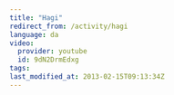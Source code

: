 ```yaml
---
title: "Hagi"
redirect_from: /activity/hagi
language: da
video:
  provider: youtube
  id: 9dN2DrmEdxg
tags:
last_modified_at: 2013-02-15T09:13:34Z
---
```



